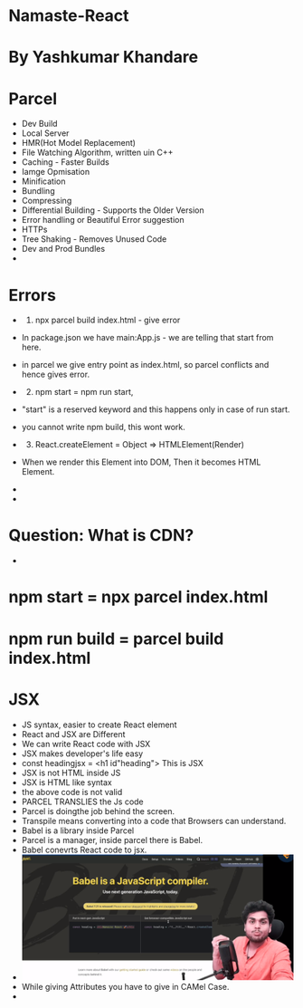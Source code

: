# Namaste-React
# By Yashkumar Khandare

# Parcel 
- Dev Build
- Local Server
- HMR(Hot Model Replacement)
- File Watching Algorithm, written uin C++
- Caching - Faster Builds
- Iamge Opmisation
- Minification
- Bundling 
- Compressing
- Differential Building - Supports the Older Version
- Error handling or Beautiful Error suggestion
- HTTPs
- Tree Shaking - Removes Unused Code
- Dev and Prod Bundles 
- 


# Errors
- 1. npx parcel build index.html - give error 
- In package.json we have main:App.js - we are telling that start from here.
- in parcel we give entry point as index.html, so parcel conflicts and hence gives error.

- 2. npm start = npm run start,
- "start" is a reserved keyword and this happens only in case of run start.
- you cannot write npm build, this wont work.

- 3. React.createElement = Object => HTMLElement(Render)
- When we render this Element into DOM, Then it becomes HTML Element.
- 
- 
# Question: What is CDN?
- 

# npm start = npx parcel index.html

# npm run build = parcel build index.html

# JSX 
- JS syntax, easier to create React element
- React and JSX are Different
- We can write React code with JSX
- JSX makes developer's life easy
- const headingjsx = <h1 id"heading"> This is JSX</h1>
- JSX is not HTML inside JS
- JSX is HTML like syntax
- the above code is not valid
- PARCEL TRANSLIES the Js code
- Parcel is doingthe job behind the screen.
- Transpile means converting into a code that Browsers can understand.
- Babel is a library inside Parcel
- Parcel is a manager, inside parcel there is Babel.
- Babel conevrts React code to jsx.
- ![alt text](image.png)
- While giving Attributes you have to give in CAMel Case.
- 



